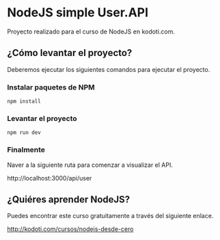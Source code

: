 # NodeJS simple User.API
Proyecto realizado para el curso de NodeJS en kodoti.com.

## ¿Cómo levantar el proyecto?
Deberemos ejecutar los siguientes comandos para ejecutar el proyecto.

### Instalar paquetes de NPM

```
npm install
```

### Levantar el proyecto

```
npm run dev
```

### Finalmente
Naver a la siguiente ruta para comenzar a visualizar el API.

http://localhost:3000/api/user


## ¿Quiéres aprender NodeJS?
Puedes encontrar este curso gratuitamente a través del siguiente enlace.

http://kodoti.com/cursos/nodejs-desde-cero
